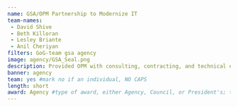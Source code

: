 ```yaml
---
name: GSA/OPM Partnership to Modernize IT
team-names:
 - David Shive
 - Beth Killoran
 - Lesley Briante
 - Anil Cheriyan
filters: GoG-team gsa agency
image: agency/GSA_Seal.png
description: Provided OPM with consulting, contracting, and technical expertise to stabilize IT operations and ensure continuity of operations. Through the work of this cross-functional team, OPM was able to address its urgent IT needs necessary to continue its mission.
banner: agency
team: yes #mark no if an individual, NO CAPS 
length: short
award: Agency #type of award, either Agency, Council, or President's; this is case sensitive so make sure to match the options listed exactly. This section generates the format of the card
---
```

